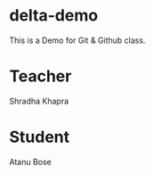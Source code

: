 # delta-demo
This is a Demo for Git &amp; Github class.

# Teacher
Shradha Khapra

# Student
Atanu Bose